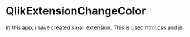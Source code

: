 # QlikExtensionChangeColor
In this app, i have created small extension. This is used html,css and js.
